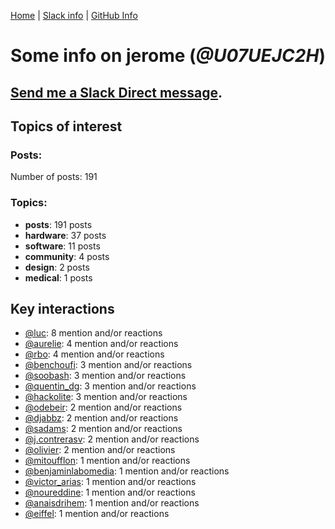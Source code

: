 [Home](https://kelu124.github.io/echommunity/) | [Slack info](https://kelu124.github.io/echommunity/) | [GitHub Info](https://kelu124.github.io/echommunity/github.html)

# Some info on __jerome__ (_@U07UEJC2H_)


## [Send me a Slack Direct message](https://echopen.slack.com/messages/@jerome/).

## Topics of interest

### Posts: 

Number of posts: 191

### Topics:

* __posts__: 191 posts
* __hardware__: 37 posts
* __software__: 11 posts
* __community__: 4 posts
* __design__: 2 posts
* __medical__: 1 posts

## Key interactions 

* [@luc](./U0AAL4W13.md): 8 mention and/or reactions
* [@aurelie](./U37GZRZU6.md): 4 mention and/or reactions
* [@rbo](./U38HVMZ6K.md): 4 mention and/or reactions
* [@benchoufi](./U0B47KC3S.md): 3 mention and/or reactions
* [@soobash](./U1PAGSKGU.md): 3 mention and/or reactions
* [@quentin_dg](./U2UU194RZ.md): 3 mention and/or reactions
* [@hackolite](./U20C8CKTL.md): 3 mention and/or reactions
* [@odebeir](./U2V03QR8E.md): 2 mention and/or reactions
* [@djabbz](./U2PFHNN3C.md): 2 mention and/or reactions
* [@sadams](./U2V0F9YAK.md): 2 mention and/or reactions
* [@j.contrerasv](./U336DPZV4.md): 2 mention and/or reactions
* [@olivier](./U04DFTZ7D.md): 2 mention and/or reactions
* [@mitoufflon](./U39GX1A69.md): 1 mention and/or reactions
* [@benjaminlabomedia](./U394HRZ1B.md): 1 mention and/or reactions
* [@victor_arias](./U32FZ0QLX.md): 1 mention and/or reactions
* [@noureddine](./U38TWKY9Y.md): 1 mention and/or reactions
* [@anaisdrihem](./U2M9XDS5N.md): 1 mention and/or reactions
* [@eiffel](./U3GHS132Q.md): 1 mention and/or reactions
